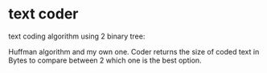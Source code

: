 # text coder
text coding algorithm using 2 binary tree:

Huffman algorithm and my own one.
Coder returns the size of coded text in Bytes to compare between 2 which one is the best option.
